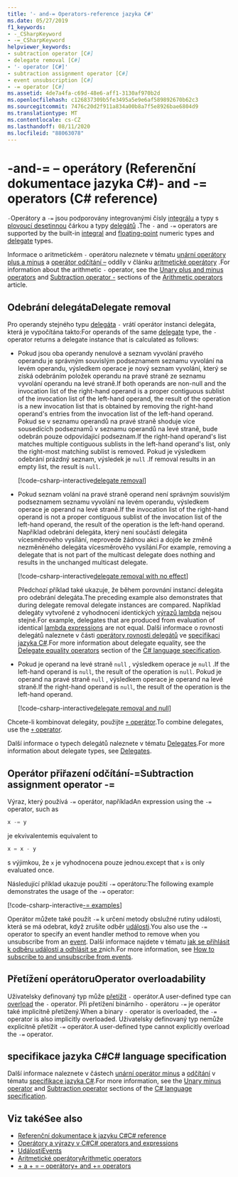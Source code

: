 ```yaml
---
title: '- and-= Operators-reference jazyka C#'
ms.date: 05/27/2019
f1_keywords:
- -_CSharpKeyword
- -=_CSharpKeyword
helpviewer_keywords:
- subtraction operator [C#]
- delegate removal [C#]
- '- operator [C#]'
- subtraction assignment operator [C#]
- event unsubscription [C#]
- -= operator [C#]
ms.assetid: 4de7a4fa-c69d-48e6-aff1-3130af970b2d
ms.openlocfilehash: c126837309b5fe3495a5e9e6af589892670b62c3
ms.sourcegitcommit: 7476c20d2f911a834a00b8a7f5e8926bae6804d9
ms.translationtype: MT
ms.contentlocale: cs-CZ
ms.lasthandoff: 08/11/2020
ms.locfileid: "88063078"
---
```

# <a name="--and---operators-c-reference"></a><span data-ttu-id="ee03c-102">-and-= – operátory (Referenční dokumentace jazyka C#)</span><span class="sxs-lookup"><span data-stu-id="ee03c-102">- and -= operators (C# reference)</span></span>

<span data-ttu-id="ee03c-103">`-`Operátory a `-=` jsou podporovány integrovanými čísly [integrálu](../builtin-types/integral-numeric-types.md) a typy s [plovoucí desetinnou](../builtin-types/floating-point-numeric-types.md) čárkou a typy [delegátů](../builtin-types/reference-types.md#the-delegate-type) .</span><span class="sxs-lookup"><span data-stu-id="ee03c-103">The `-` and `-=` operators are supported by the built-in [integral](../builtin-types/integral-numeric-types.md) and [floating-point](../builtin-types/floating-point-numeric-types.md) numeric types and [delegate](../builtin-types/reference-types.md#the-delegate-type) types.</span></span>

<span data-ttu-id="ee03c-104">Informace o aritmetickém `-` operátoru naleznete v tématu [unární operátory plus a minus](arithmetic-operators.md#unary-plus-and-minus-operators) a [operátor odčítání –](arithmetic-operators.md#subtraction-operator--) oddíly v článku [aritmetické operátory](arithmetic-operators.md) .</span><span class="sxs-lookup"><span data-stu-id="ee03c-104">For information about the arithmetic `-` operator, see the [Unary plus and minus operators](arithmetic-operators.md#unary-plus-and-minus-operators) and [Subtraction operator -](arithmetic-operators.md#subtraction-operator--) sections of the [Arithmetic operators](arithmetic-operators.md) article.</span></span>

## <a name="delegate-removal"></a><span data-ttu-id="ee03c-105">Odebrání delegáta</span><span class="sxs-lookup"><span data-stu-id="ee03c-105">Delegate removal</span></span>

<span data-ttu-id="ee03c-106">Pro operandy stejného typu [delegáta](../builtin-types/reference-types.md#the-delegate-type) `-` vrátí operátor instanci delegáta, která je vypočítána takto:</span><span class="sxs-lookup"><span data-stu-id="ee03c-106">For operands of the same [delegate](../builtin-types/reference-types.md#the-delegate-type) type, the `-` operator returns a delegate instance that is calculated as follows:</span></span>

- <span data-ttu-id="ee03c-107">Pokud jsou oba operandy nenulové a seznam vyvolání pravého operandu je správným souvislým podseznamem seznamu vyvolání na levém operandu, výsledkem operace je nový seznam vyvolání, který se získá odebráním položek operandu na pravé straně ze seznamu vyvolání operandu na levé straně.</span><span class="sxs-lookup"><span data-stu-id="ee03c-107">If both operands are non-null and the invocation list of the right-hand operand is a proper contiguous sublist of the invocation list of the left-hand operand, the result of the operation is a new invocation list that is obtained by removing the right-hand operand's entries from the invocation list of the left-hand operand.</span></span> <span data-ttu-id="ee03c-108">Pokud se v seznamu operandů na pravé straně shoduje více sousedících podseznamů v seznamu operandů na levé straně, bude odebrán pouze odpovídající podseznam.</span><span class="sxs-lookup"><span data-stu-id="ee03c-108">If the right-hand operand's list matches multiple contiguous sublists in the left-hand operand's list, only the right-most matching sublist is removed.</span></span> <span data-ttu-id="ee03c-109">Pokud je výsledkem odebrání prázdný seznam, výsledek je `null` .</span><span class="sxs-lookup"><span data-stu-id="ee03c-109">If removal results in an empty list, the result is `null`.</span></span>

  [!code-csharp-interactive[delegate removal](snippets/shared/SubtractionOperator.cs#DelegateRemoval)]

- <span data-ttu-id="ee03c-110">Pokud seznam volání na pravé straně operand není správným souvislým podseznamem seznamu vyvolání na levém operandu, výsledkem operace je operand na levé straně.</span><span class="sxs-lookup"><span data-stu-id="ee03c-110">If the invocation list of the right-hand operand is not a proper contiguous sublist of the invocation list of the left-hand operand, the result of the operation is the left-hand operand.</span></span> <span data-ttu-id="ee03c-111">Například odebrání delegáta, který není součástí delegáta vícesměrového vysílání, neprovede žádnou akci a dojde ke změně nezměněného delegáta vícesměrového vysílání.</span><span class="sxs-lookup"><span data-stu-id="ee03c-111">For example, removing a delegate that is not part of the multicast delegate does nothing and results in the unchanged multicast delegate.</span></span>

  [!code-csharp-interactive[delegate removal with no effect](snippets/shared/SubtractionOperator.cs#DelegateRemovalNoChange)]

  <span data-ttu-id="ee03c-112">Předchozí příklad také ukazuje, že během porovnání instancí delegáta pro odebrání delegáta.</span><span class="sxs-lookup"><span data-stu-id="ee03c-112">The preceding example also demonstrates that during delegate removal delegate instances are compared.</span></span> <span data-ttu-id="ee03c-113">Například delegáty vytvořené z vyhodnocení identických [výrazů lambda](lambda-expressions.md) nejsou stejné.</span><span class="sxs-lookup"><span data-stu-id="ee03c-113">For example, delegates that are produced from evaluation of identical [lambda expressions](lambda-expressions.md) are not equal.</span></span> <span data-ttu-id="ee03c-114">Další informace o rovnosti delegátů naleznete v části [operátory rovnosti delegátů](~/_csharplang/spec/expressions.md#delegate-equality-operators) ve [specifikaci jazyka C#](~/_csharplang/spec/introduction.md).</span><span class="sxs-lookup"><span data-stu-id="ee03c-114">For more information about delegate equality, see the [Delegate equality operators](~/_csharplang/spec/expressions.md#delegate-equality-operators) section of the [C# language specification](~/_csharplang/spec/introduction.md).</span></span>

- <span data-ttu-id="ee03c-115">Pokud je operand na levé straně `null` , výsledkem operace je `null` .</span><span class="sxs-lookup"><span data-stu-id="ee03c-115">If the left-hand operand is `null`, the result of the operation is `null`.</span></span> <span data-ttu-id="ee03c-116">Pokud je operand na pravé straně `null` , výsledkem operace je operand na levé straně.</span><span class="sxs-lookup"><span data-stu-id="ee03c-116">If the right-hand operand is `null`, the result of the operation is the left-hand operand.</span></span>

  [!code-csharp-interactive[delegate removal and null](snippets/shared/SubtractionOperator.cs#DelegateRemovalAndNull)]

<span data-ttu-id="ee03c-117">Chcete-li kombinovat delegáty, použijte [ `+` operátor](addition-operator.md#delegate-combination).</span><span class="sxs-lookup"><span data-stu-id="ee03c-117">To combine delegates, use the [`+` operator](addition-operator.md#delegate-combination).</span></span>

<span data-ttu-id="ee03c-118">Další informace o typech delegátů naleznete v tématu [Delegates](../../programming-guide/delegates/index.md).</span><span class="sxs-lookup"><span data-stu-id="ee03c-118">For more information about delegate types, see [Delegates](../../programming-guide/delegates/index.md).</span></span>

## <a name="subtraction-assignment-operator--"></a><span data-ttu-id="ee03c-119">Operátor přiřazení odčítání-=</span><span class="sxs-lookup"><span data-stu-id="ee03c-119">Subtraction assignment operator -=</span></span>

<span data-ttu-id="ee03c-120">Výraz, který používá `-=` operátor, například</span><span class="sxs-lookup"><span data-stu-id="ee03c-120">An expression using the `-=` operator, such as</span></span>

```csharp
x -= y
```

<span data-ttu-id="ee03c-121">je ekvivalentem</span><span class="sxs-lookup"><span data-stu-id="ee03c-121">is equivalent to</span></span>

```csharp
x = x - y
```

<span data-ttu-id="ee03c-122">s výjimkou, že `x` je vyhodnocena pouze jednou.</span><span class="sxs-lookup"><span data-stu-id="ee03c-122">except that `x` is only evaluated once.</span></span>

<span data-ttu-id="ee03c-123">Následující příklad ukazuje použití `-=` operátoru:</span><span class="sxs-lookup"><span data-stu-id="ee03c-123">The following example demonstrates the usage of the `-=` operator:</span></span>

[!code-csharp-interactive[-= examples](snippets/shared/SubtractionOperator.cs#SubtractAndAssign)]

<span data-ttu-id="ee03c-124">Operátor můžete také použít `-=` k určení metody obslužné rutiny události, která se má odebrat, když zrušíte odběr [události](../keywords/event.md).</span><span class="sxs-lookup"><span data-stu-id="ee03c-124">You also use the `-=` operator to specify an event handler method to remove when you unsubscribe from an [event](../keywords/event.md).</span></span> <span data-ttu-id="ee03c-125">Další informace najdete v tématu [jak se přihlásit k odběru událostí a odhlásit se z](../../programming-guide/events/how-to-subscribe-to-and-unsubscribe-from-events.md)nich.</span><span class="sxs-lookup"><span data-stu-id="ee03c-125">For more information, see [How to subscribe to and unsubscribe from events](../../programming-guide/events/how-to-subscribe-to-and-unsubscribe-from-events.md).</span></span>

## <a name="operator-overloadability"></a><span data-ttu-id="ee03c-126">Přetížení operátoru</span><span class="sxs-lookup"><span data-stu-id="ee03c-126">Operator overloadability</span></span>

<span data-ttu-id="ee03c-127">Uživatelsky definovaný typ může [přetížit](operator-overloading.md) `-` operátor.</span><span class="sxs-lookup"><span data-stu-id="ee03c-127">A user-defined type can [overload](operator-overloading.md) the `-` operator.</span></span> <span data-ttu-id="ee03c-128">Při přetížení binárního `-` operátoru `-=` je operátor také implicitně přetížený.</span><span class="sxs-lookup"><span data-stu-id="ee03c-128">When a binary `-` operator is overloaded, the `-=` operator is also implicitly overloaded.</span></span> <span data-ttu-id="ee03c-129">Uživatelsky definovaný typ nemůže explicitně přetížit `-=` operátor.</span><span class="sxs-lookup"><span data-stu-id="ee03c-129">A user-defined type cannot explicitly overload the `-=` operator.</span></span>

## <a name="c-language-specification"></a><span data-ttu-id="ee03c-130">specifikace jazyka C#</span><span class="sxs-lookup"><span data-stu-id="ee03c-130">C# language specification</span></span>

<span data-ttu-id="ee03c-131">Další informace naleznete v částech [unární operátor minus](~/_csharplang/spec/expressions.md#unary-minus-operator) a [odčítání](~/_csharplang/spec/expressions.md#subtraction-operator) v tématu [specifikace jazyka C#](~/_csharplang/spec/introduction.md).</span><span class="sxs-lookup"><span data-stu-id="ee03c-131">For more information, see the [Unary minus operator](~/_csharplang/spec/expressions.md#unary-minus-operator) and [Subtraction operator](~/_csharplang/spec/expressions.md#subtraction-operator) sections of the [C# language specification](~/_csharplang/spec/introduction.md).</span></span>

## <a name="see-also"></a><span data-ttu-id="ee03c-132">Viz také</span><span class="sxs-lookup"><span data-stu-id="ee03c-132">See also</span></span>

- [<span data-ttu-id="ee03c-133">Referenční dokumentace k jazyku C#</span><span class="sxs-lookup"><span data-stu-id="ee03c-133">C# reference</span></span>](../index.md)
- [<span data-ttu-id="ee03c-134">Operátory a výrazy v C#</span><span class="sxs-lookup"><span data-stu-id="ee03c-134">C# operators and expressions</span></span>](index.md)
- [<span data-ttu-id="ee03c-135">Události</span><span class="sxs-lookup"><span data-stu-id="ee03c-135">Events</span></span>](../../programming-guide/events/index.md)
- [<span data-ttu-id="ee03c-136">Aritmetické operátory</span><span class="sxs-lookup"><span data-stu-id="ee03c-136">Arithmetic operators</span></span>](arithmetic-operators.md)
- [<span data-ttu-id="ee03c-137">+ a + = – operátory</span><span class="sxs-lookup"><span data-stu-id="ee03c-137">+ and += operators</span></span>](addition-operator.md)
